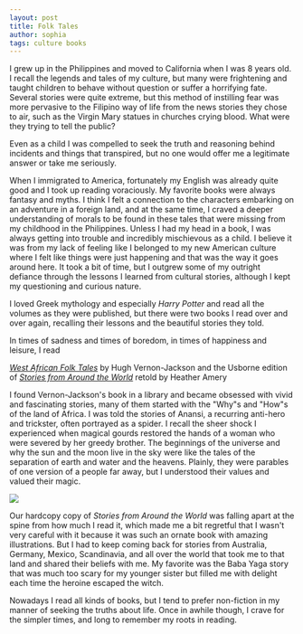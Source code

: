```yaml
---
layout: post
title: Folk Tales
author: sophia
tags: culture books
---
```


I grew up in the Philippines and moved to California when I was 8 years old. I recall the legends and tales of my culture, but many were frightening and taught children to behave without question or suffer a horrifying fate. Several stories were quite extreme, but this method of instilling fear was more pervasive to the Filipino way of life from the news stories they chose to air, such as the Virgin Mary statues in churches crying blood. What were they trying to tell the public?

Even as a child I was compelled to seek the truth and reasoning behind incidents and things that transpired, but no one would offer me a legitimate answer or take me seriously. 

When I immigrated to America, fortunately my English was already quite good and I took up reading voraciously. My favorite books were always fantasy and myths. I think I felt a connection to the characters embarking on an adventure in a foreign land, and at the same time, I craved a deeper understanding of morals to be found in these tales that were missing from my childhood in the Philippines. Unless I had my head in a book, I was always getting into trouble and incredibly mischievous as a child. I believe it was from my lack of feeling like I belonged to my new American culture where I felt like things were just happening and that was the way it goes around here. It took a bit of time, but I outgrew some of my outright defiance through the lessons I learned from cultural stories, although I kept my questioning and curious nature.

I loved Greek mythology and especially *Harry Potter* and read all the volumes as they were published, but there were two books I read over and over again, recalling their lessons and the beautiful stories they told. 

In times of sadness and times of boredom, in times of happiness and leisure, I read 

[*West African Folk Tales*](https://store.doverpublications.com/0486427641.html) by Hugh Vernon-Jackson
and the Usborne edition of [*Stories from Around the World*](https://www.worldcat.org/title/usborne-stories-from-around-the-world/oclc/44736371) retold by Heather Amery

I found Vernon-Jackson's book in a library and became obsessed with vivid and fascinating stories, many of them started with the "Why"s and "How"s of the land of Africa. I was told the stories of Anansi, a recurring anti-hero and trickster, often portrayed as a spider. I recall the sheer shock I experienced when magical gourds restored the hands of a woman who were severed by her greedy brother. The beginnings of the universe and why the sun and the moon live in the sky were like the tales of the separation of earth and water and the heavens. Plainly, they were parables of one version of a people far away, but I understood their values and valued their magic. 

<img src='/images/stories.png'>

Our hardcopy copy of *Stories from Around the World* was falling apart at the spine from how much I read it, which made me a bit regretful that I wasn't very careful with it because it was such an ornate book with amazing illustrations. But I had to keep coming back for stories from Australia, Germany, Mexico, Scandinavia, and all over the world that took me to that land and shared their beliefs with me. My favorite was the Baba Yaga story that was much too scary for my younger sister but filled me with delight each time the heroine escaped the witch. 


Nowadays I read all kinds of books, but I tend to prefer non-fiction in my manner of seeking the truths about life. Once in awhile though, I crave for the simpler times, and long to remember my roots in reading.
